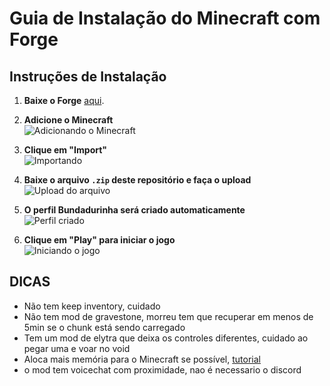 # Guia de Instalação do Minecraft com Forge

## Instruções de Instalação

1. **Baixe o Forge** [aqui](https://www.curseforge.com/).

2. **Adicione o Minecraft**  
   ![Adicionando o Minecraft](https://github.com/user-attachments/assets/ba8fd7d9-dde4-4ad1-896d-a44e72f07f5f)

3. **Clique em "Import"**  
   ![Importando](https://github.com/user-attachments/assets/6c0a8699-ced5-4ba2-b505-cef9b5694376)

4. **Baixe o arquivo `.zip` deste repositório e faça o upload**  
   ![Upload do arquivo](https://github.com/user-attachments/assets/ba13d695-4d5b-4976-a3fc-38aed628fda4)

5. **O perfil Bundadurinha será criado automaticamente**  
   ![Perfil criado](https://github.com/user-attachments/assets/3263055d-107a-4a51-83c5-1012c1b08c3f)

6. **Clique em "Play" para iniciar o jogo**  
   ![Iniciando o jogo](https://github.com/user-attachments/assets/45f063ea-063e-4273-9e60-3bde11cb1ce6)

## DICAS

- Não tem keep inventory, cuidado
- Não tem mod de gravestone, morreu tem que recuperar em menos de 5min se o chunk está sendo carregado
- Tem um mod de elytra que deixa os controles diferentes, cuidado ao pegar uma e voar no void
- Aloca mais memória para o Minecraft se possível, [tutorial](https://hypixel.net/threads/guide-how-to-allocate-more-ram-into-your-minecraft.123023/)
- o mod tem voicechat com proximidade, nao é necessario o discord
